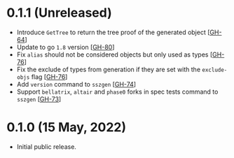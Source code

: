 
# 0.1.1 (Unreleased)

- Introduce `GetTree` to return the tree proof of the generated object [[GH-64](https://github.com/bboris-dev/fastssz/issues/64)]
- Update to go `1.8` version [[GH-80](https://github.com/bboris-dev/fastssz/issues/80)]
- Fix `alias` should not be considered objects but only used as types [[GH-76](https://github.com/bboris-dev/fastssz/issues/76)]
- Fix the exclude of types from generation if they are set with the `exclude-objs` flag [[GH-76](https://github.com/bboris-dev/fastssz/issues/76)]
- Add `version` command to `sszgen` [[GH-74](https://github.com/bboris-dev/fastssz/issues/74)]
- Support `bellatrix`, `altair` and `phase0` forks in spec tests command to `sszgen` [[GH-73](https://github.com/bboris-dev/fastssz/issues/73)]

# 0.1.0 (15 May, 2022)

- Initial public release.
